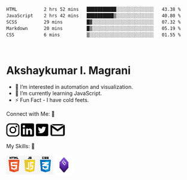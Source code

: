 <!--START_SECTION:waka-->

```txt
HTML          2 hrs 52 mins   ███████████░░░░░░░░░░░░░░   43.38 %
JavaScript    2 hrs 42 mins   ██████████▒░░░░░░░░░░░░░░   40.80 %
SCSS          29 mins         █▓░░░░░░░░░░░░░░░░░░░░░░░   07.32 %
Markdown      20 mins         █▒░░░░░░░░░░░░░░░░░░░░░░░   05.19 %
CSS           6 mins          ▒░░░░░░░░░░░░░░░░░░░░░░░░   01.55 %
```

<!--END_SECTION:waka-->
<br>
<h1>Akshaykumar I. Magrani</h1>

- 👀 I’m interested in automation and visualization.
- 🌱 I’m currently learning JavaScript.
- :zap: Fun Fact - I have cold feets.

Connect with Me: :handshake: 
<br>
<br>
<a href="https://www.instagram.com/dev.akshaym/"><img src="https://github.com/akshaymagrani/akshaymagrani/blob/main/instagram_logo.png" width=35 height=35 /></a>
<a href="https://www.linkedin.com/in/akshay-magrani/"><img src="https://github.com/akshaymagrani/akshaymagrani/blob/main/linkedin_logo.png" width=35 height=35 /></a>
<a href="https://twitter.com/akshay_magrani"><img src="https://github.com/akshaymagrani/akshaymagrani/blob/main/twitter_logo.png" width=35 height=35 /></a>
<a href="mailto: akshaymagrani1@gmail.com"><img src="https://github.com/akshaymagrani/akshaymagrani/blob/main/gmail.png" width=40 height=35 /></a>

My Skills: 🤹
<br>
<br>
<img src="https://github.com/akshaymagrani/akshaymagrani/blob/main/skills-logo.jpg" alt="JavaScript" height=50/>
<img src="https://github.com/akshaymagrani/akshaymagrani/blob/main/bootstrap_logo.png" alt="Bootstrap" width=50 height=50/>

<!---
akshaymagrani/akshaymagrani is a ✨ special ✨ repository because its `README.md` (this file) appears on your GitHub profile.
You can click the Preview link to take a look at your changes.
--->
